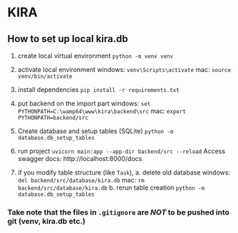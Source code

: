 # KIRA

## How to set up local kira.db
1. create local virtual environment 
    `python -m venv venv`

2. activate local environment
    windows: `venv\Scripts\activate`
    mac: `source venv/bin/activate`

3. install dependencies 
    `pip install -r requirements.txt`

4. put backend on the import part
    windows: `set PYTHONPATH=C:\wamp64\www\kira\backend\src`
    mac: `export PYTHONPATH=backend/src`

5. Create database and setup tables (SQLite)
    `python -m database.db_setup_tables`

5. run project 
    `uvicorn main:app --app-dir backend/src --reload`
    Access swagger docs: http://localhost:8000/docs

6. if you modify table structure (like `Task`), 
    a. delete old database
        windows: `del backend/src/database/kira.db`
        mac: `rm backend/src/database/kira.db`
    b. rerun table creation 
        `python -m database.db_setup_tables`

### Take note that the files in `.gitignore` are *NOT* to be pushed into git (venv, kira.db etc.)


